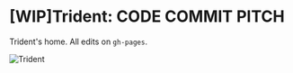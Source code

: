 # [WIP]Trident: CODE COMMIT PITCH

Trident's home. All edits on `gh-pages`.

![Trident](/images/trident_logo-large.jpg)
